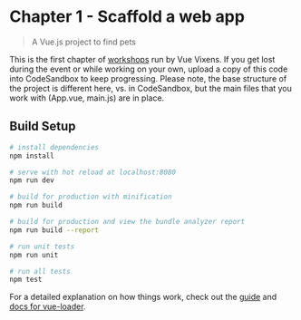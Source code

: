 # Chapter 1 - Scaffold a web app

> A Vue.js project to find pets

This is the first chapter of [workshops](https://workshops.vuevixens.org) run by Vue Vixens. If you get lost during the event or while working on your own, upload a copy of this code into CodeSandbox to keep progressing. Please note, the base structure of the project is different here, vs. in CodeSandbox, but the main files that you work with (App.vue, main.js) are in place.

## Build Setup

```bash
# install dependencies
npm install

# serve with hot reload at localhost:8080
npm run dev

# build for production with minification
npm run build

# build for production and view the bundle analyzer report
npm run build --report

# run unit tests
npm run unit

# run all tests
npm test
```

For a detailed explanation on how things work, check out the [guide](http://vuejs-templates.github.io/webpack/) and [docs for vue-loader](http://vuejs.github.io/vue-loader).
